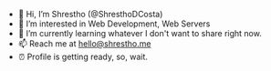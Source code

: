 - 👋 Hi, I’m Shrestho (@ShresthoDCosta)
- 👀 I’m interested in Web Development, Web Servers
- 🌱 I’m currently learning whatever I don't want to share right now.
- 📫 Reach me at hello@shrestho.me
- ⏰ Profile is getting ready, so, wait.
<!-- - 💞️ I’m looking to collaborate on NOTHING :D -->
<!---
ShresthoDCosta/ShresthoDCosta is a ✨ special ✨ repository because its `README.md` (this file) appears on your GitHub profile.
You can click the Preview link to take a look at your changes.
--->
